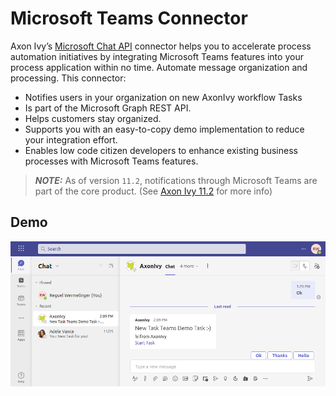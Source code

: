 # Microsoft Teams Connector

Axon Ivy’s [Microsoft Chat API](https://learn.microsoft.com/en-us/graph/api/resources/chat?view=graph-rest-1.0)
connector helps you to accelerate process automation initiatives by integrating
Microsoft Teams features into your process application within no time.
Automate message organization and processing. This connector:

- Notifies users in your organization on new AxonIvy workflow Tasks
- Is part of the Microsoft Graph REST API.
- Helps customers stay organized.
- Supports you with an easy-to-copy demo implementation to reduce your
  integration effort.
- Enables low code citizen developers to enhance existing business processes
  with Microsoft Teams features.

> **_NOTE:_**  As of version `11.2`, notifications through Microsoft Teams are part of the core product. (See [Axon Ivy 11.2](https://dev.axonivy.com/news/11.2) for more info)

## Demo

![demo-mail](doc/img/teams-notification-chat.png)

